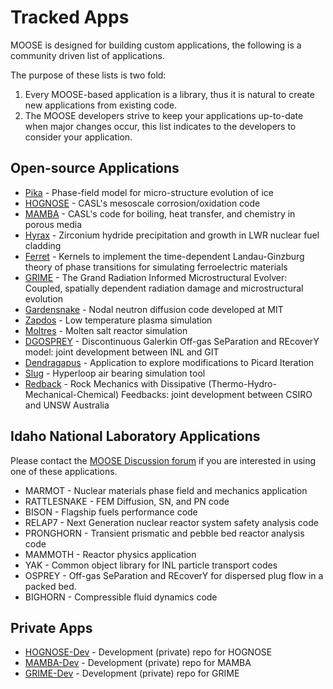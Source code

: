 # Tracked Apps

MOOSE is designed for building custom applications, the following is a community driven list of applications.

The purpose of these lists is two fold:

1. Every MOOSE-based application is a library, thus it is natural to create new applications from existing code.
1. The MOOSE developers strive to keep your applications up-to-date when major changes occur, this list indicates to the developers to consider your application.

## Open-source Applications

- [Pika](https://github.com/idaholab/pika) - Phase-field model for micro-structure evolution of ice
- [HOGNOSE](https://github.com/shortlab/hognose) - CASL's mesoscale corrosion/oxidation code
- [MAMBA](https://github.com/shortlab/mamba) - CASL's code for boiling, heat transfer, and chemistry in porous media
- [Hyrax](https://github.com/UMThorntonGroup/Hyrax) - Zirconium hydride precipitation and growth in LWR nuclear fuel cladding
- [Ferret](https://mangerij.github.io/ferret/#!) - Kernels to implement the time-dependent Landau-Ginzburg theory of phase transitions for simulating ferroelectric materials
- [GRIME](https://github.com/shortlab/grime) - The Grand Radiation Informed Microstructural Evolver: Coupled, spatially dependent radiation damage and microstructural evolution
- [Gardensnake](https://github.com/friedmud/gardensnake) - Nodal neutron diffusion code developed at MIT
- [Zapdos](https://github.com/shannon-lab/zapdos) - Low temperature plasma simulation
- [Moltres](https://github.com/arfc/moltres) - Molten salt reactor simulation
- [DGOSPREY](https://github.com/aladshaw3/dgosprey) - Discontinuous Galerkin Off-gas SeParation and REcoverY model: joint development between INL and GIT
- [Dendragapus](https://github.com/jarons/dendragapus) - Application to explore modifications to Picard Iteration
- [Slug](https://github.com/adamLange/slug) - Hyperloop air bearing simulation tool
- [Redback](https://github.com/pou036/redback) - Rock Mechanics with Dissipative (Thermo-Hydro-Mechanical-Chemical) Feedbacks: joint development between CSIRO and UNSW Australia

## Idaho National Laboratory Applications

Please contact the [MOOSE Discussion forum](help/contact_us.md) if you are interested in using one of these applications.

- MARMOT - Nuclear materials phase field and mechanics application
- RATTLESNAKE - FEM Diffusion, SN, and PN code
- BISON - Flagship fuels performance code
- RELAP7 - Next Generation nuclear reactor system safety analysis code
- PRONGHORN - Transient prismatic and pebble bed reactor analysis code
- MAMMOTH - Reactor physics application
- YAK - Common object library for INL particle transport codes
- OSPREY - Off-gas SeParation and REcoverY for dispersed plug flow in a packed bed.
- BIGHORN - Compressible fluid dynamics code

## Private Apps

- [HOGNOSE-Dev](https://github.com/shortlab/hognose-dev) - Development (private) repo for HOGNOSE
- [MAMBA-Dev](https://github.com/shortlab/mamba-dev) - Development (private) repo for MAMBA
- [GRIME-Dev](https://github.com/shortlab/grime-dev) - Development (private) repo for GRIME
